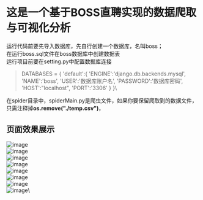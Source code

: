 # 这是一个基于BOSS直聘实现的数据爬取与可视化分析
运行代码前要先导入数据库，先自行创建一个数据库，名叫boss；\
在运行boss.sql文件在boss数据库中创建数据表\
运行项目前要在setting.py中配置数据库连接
>DATABASES = {
    'default':{
      'ENGINE':'django.db.backends.mysql',
      'NAME':'boss',
      'USER':'数据库账户名',
      'PASSWORD':'数据库密码',
      'HOST':"localhost",
      'PORT':'3306'
    }
  }\

在spider目录中，spiderMain.py是爬虫文件，如果你要保留爬取到的数据文件，只需注释掉**os.remove("./temp.csv")**，
## 页面效果展示
![image](https://github.com/YPYT1/Boss_direct_hire/assets/95224342/3c24eb1f-29d6-4606-a639-75f1884757ff)\
![image](https://github.com/YPYT1/Boss_direct_hire/assets/95224342/2831dbdd-0ee3-4e73-90ce-53cfaea74e94)\
![image](https://github.com/YPYT1/Boss_direct_hire/assets/95224342/f3ceecb8-0a47-4a54-b1a4-b21b9c03d63e)\
![image](https://github.com/YPYT1/Boss_direct_hire/assets/95224342/610cb19a-28a2-4512-b1af-50b27c726f82)\
![image](https://github.com/YPYT1/Boss_direct_hire/assets/95224342/0bf4878a-d3a0-449d-b921-df8376761bd4)\
![image](https://github.com/YPYT1/Boss_direct_hire/assets/95224342/434b33d5-d785-43e5-b2c2-0852a1aed812)\
![image](https://github.com/YPYT1/Boss_direct_hire/assets/95224342/ce6b3feb-fcaf-4751-8287-56f00d452eda)\
![image](https://github.com/YPYT1/Boss_direct_hire/assets/95224342/ec7ce08c-b900-43e0-99fa-33e3f80213e6)\





